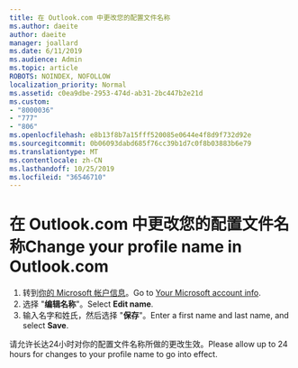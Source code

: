 ```yaml
---
title: 在 Outlook.com 中更改您的配置文件名称
ms.author: daeite
author: daeite
manager: joallard
ms.date: 6/11/2019
ms.audience: Admin
ms.topic: article
ROBOTS: NOINDEX, NOFOLLOW
localization_priority: Normal
ms.assetid: c0ea9dbe-2953-474d-ab31-2bc447b2e21d
ms.custom:
- "8000036"
- "777"
- "806"
ms.openlocfilehash: e8b13f8b7a15fff520085e0644e4f8d9f732d92e
ms.sourcegitcommit: 0b06093dabd685f76cc39b1d7c0f8b03883b6e79
ms.translationtype: MT
ms.contentlocale: zh-CN
ms.lasthandoff: 10/25/2019
ms.locfileid: "36546710"
---
```

# <a name="change-your-profile-name-in-outlookcom"></a><span data-ttu-id="2bb71-102">在 Outlook.com 中更改您的配置文件名称</span><span class="sxs-lookup"><span data-stu-id="2bb71-102">Change your profile name in Outlook.com</span></span>

1. <span data-ttu-id="2bb71-103">转到[你的 Microsoft 帐户信息](https://go.microsoft.com/fwlink/p/?linkid=860841)。</span><span class="sxs-lookup"><span data-stu-id="2bb71-103">Go to [Your Microsoft account info](https://go.microsoft.com/fwlink/p/?linkid=860841).</span></span>
2. <span data-ttu-id="2bb71-104">选择 "**编辑名称**"。</span><span class="sxs-lookup"><span data-stu-id="2bb71-104">Select **Edit name**.</span></span>
3. <span data-ttu-id="2bb71-105">输入名字和姓氏，然后选择 "**保存**"。</span><span class="sxs-lookup"><span data-stu-id="2bb71-105">Enter a first name and last name, and select **Save**.</span></span>

<span data-ttu-id="2bb71-106">请允许长达24小时对你的配置文件名称所做的更改生效。</span><span class="sxs-lookup"><span data-stu-id="2bb71-106">Please allow up to 24 hours for changes to your profile name to go into effect.</span></span>